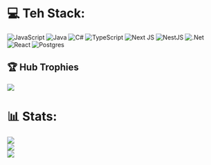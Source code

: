 # 💻 Teh Stack:
![JavaScript](https://img.shields.io/badge/javascript-%23323330.svg?style=for-the-badge&logo=javascript&logoColor=%23F7DF1E) ![Java](https://img.shields.io/badge/java-%23ED8B00.svg?style=for-the-badge&logo=openjdk&logoColor=white) ![C#](https://img.shields.io/badge/c%23-%23239120.svg?style=for-the-badge&logo=csharp&logoColor=white) ![TypeScript](https://img.shields.io/badge/typescript-%23007ACC.svg?style=for-the-badge&logo=typescript&logoColor=white) ![Next JS](https://img.shields.io/badge/Next-black?style=for-the-badge&logo=next.js&logoColor=white) ![NestJS](https://img.shields.io/badge/nestjs-%23E0234E.svg?style=for-the-badge&logo=nestjs&logoColor=white) ![.Net](https://img.shields.io/badge/.NET-5C2D91?style=for-the-badge&logo=.net&logoColor=white) ![React](https://img.shields.io/badge/react-%2320232a.svg?style=for-the-badge&logo=react&logoColor=%2361DAFB) ![Postgres](https://img.shields.io/badge/postgres-%23316192.svg?style=for-the-badge&logo=postgresql&logoColor=white)
## 🏆 Hub Trophies
![](https://github-profile-trophy.vercel.app/?username=itsjozo1&theme=radical&no-frame=false&no-bg=true&margin-w=4)
# 📊 Stats:
![](https://github-readme-stats.vercel.app/api?username=itsjozo1&theme=github_dark&hide_border=true&include_all_commits=false&count_private=true)<br/>
![](https://github-readme-streak-stats.herokuapp.com/?user=itsjozo1&theme=github_dark&hide_border=true)<br/>
![](https://github-readme-stats.vercel.app/api/top-langs/?username=itsjozo1&theme=github_dark&hide_border=true&include_all_commits=false&count_private=true&layout=compact)


<!-- Proudly created with GPRM ( https://gprm.itsvg.in ) -->

